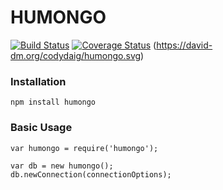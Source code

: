 # HUMONGO

[![Build Status](https://travis-ci.org/codydaig/humongo.svg?branch=master)](https://travis-ci.org/codydaig/humongo) [![Coverage Status](https://coveralls.io/repos/codydaig/humongo/badge.svg)](https://coveralls.io/r/codydaig/humongo) (https://david-dm.org/codydaig/humongo.svg)

### Installation
```
npm install humongo
```

### Basic Usage
```
var humongo = require('humongo');

var db = new humongo();
db.newConnection(connectionOptions);
